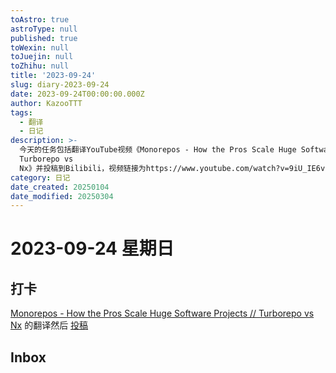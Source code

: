 ```yaml
---
toAstro: true
astroType: null
published: true
toWexin: null
toJuejin: null
toZhihu: null
title: '2023-09-24'
slug: diary-2023-09-24
date: 2023-09-24T00:00:00.000Z
author: KazooTTT
tags:
  - 翻译
  - 日记
description: >-
  今天的任务包括翻译YouTube视频《Monorepos - How the Pros Scale Huge Software Projects //
  Turborepo vs
  Nx》并投稿到Bilibili，视频链接为https://www.youtube.com/watch?v=9iU_IE6vnJ8，投稿链接为https://www.bilibili.com/video/BV1uz4y1V7cb/?spm_id_from=..search-card.all.click&vd_source=729e6f70ca3cee328ccece68cb2bbd30。此外，还有待处理的inbox事项。
category: 日记
date_created: 20250104
date_modified: 20250304
---
```


# 2023-09-24 星期日

<!-- start of weread -->
<!-- end of weread -->


## 打卡

[Monorepos - How the Pros Scale Huge Software Projects // Turborepo vs Nx](<https://www.youtube.com/watch?v=9iU_IE6vnJ8>) 的翻译然后 [投稿](<https://www.bilibili.com/video/BV1uz4y1V7cb/?spm_id_from=..search-card.all.click&vd_source=729e6f70ca3cee328ccece68cb2bbd30>)

## Inbox
